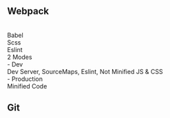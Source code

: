 <h2>Webpack</h2><br>
    Babel<br>
    Scss<br>
    Eslint<br>
    2 Modes<br>
      - Dev<br>
        Dev Server, SourceMaps, Eslint, Not Minified JS & CSS<br>
      - Production<br>
        Minified Code<br>
<h2>Git</h2><br>
